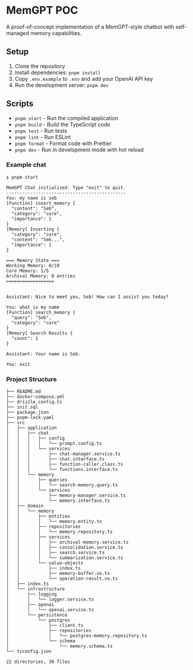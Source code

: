 # MemGPT POC

A proof-of-concept implementation of a MemGPT-style chatbot with self-managed memory capabilities.

## Setup

1. Clone the repository
2. Install dependencies: `pnpm install`
3. Copy `.env.example` to `.env` and add your OpenAI API key
4. Run the development server: `pnpm dev`

## Scripts

- `pnpm start` - Run the compiled application
- `pnpm build` - Build the TypeScript code
- `pnpm test` - Run tests
- `pnpm lint` - Run ESLint
- `pnpm format` - Format code with Prettier
- `pnpm dev` - Run in development mode with hot reload

### Example chat

```
❯ pnpm start

MemGPT Chat initialized. Type "exit" to quit.
---------------------------------------------
You: my name is seb
[Function] insert_memory {
  "content": "Seb",
  "category": "core",
  "importance": 1
}
[Memory] Inserting {
  "category": "core",
  "content": "Seb...",
  "importance": 1
}

=== Memory State ===
Working Memory: 0/10
Core Memory: 1/5
Archival Memory: 0 entries
==================


Assistant: Nice to meet you, Seb! How can I assist you today? 

You: what is my name
[Function] search_memory {
  "query": "Seb",
  "category": "core"
}
[Memory] Search Results {
  "count": 1
}

Assistant: Your name is Seb. 

You: exit
```

### Project Structure

```
├── README.md
├── docker-compose.yml
├── drizzle.config.ts
├── init.sql
├── package.json
├── pnpm-lock.yaml
├── src
│   ├── application
│   │   ├── chat
│   │   │   ├── config
│   │   │   │   └── prompt.config.ts
│   │   │   └── services
│   │   │       ├── chat-manager.service.ts
│   │   │       ├── chat.interface.ts
│   │   │       ├── function-caller.class.ts
│   │   │       └── functions.interface.ts
│   │   └── memory
│   │       ├── queries
│   │       │   └── search-memory.query.ts
│   │       └── services
│   │           ├── memory-manager.service.ts
│   │           └── memory.interface.ts
│   ├── domain
│   │   └── memory
│   │       ├── entities
│   │       │   └── memory.entity.ts
│   │       ├── repositories
│   │       │   └── memory.repository.ts
│   │       ├── services
│   │       │   ├── archival-memory.service.ts
│   │       │   ├── consolidation.service.ts
│   │       │   ├── search.service.ts
│   │       │   └── summarization.service.ts
│   │       └── value-objects
│   │           ├── index.ts
│   │           ├── memory-buffer.vo.ts
│   │           └── operation-result.vo.ts
│   ├── index.ts
│   └── infrastructure
│       ├── logging
│       │   └── logger.service.ts
│       ├── openai
│       │   └── openai.service.ts
│       └── persistence
│           └── postgres
│               ├── client.ts
│               ├── repositories
│               │   └── postgres-memory.repository.ts
│               └── schema
│                   └── memory.schema.ts
└── tsconfig.json

22 directories, 30 files
```